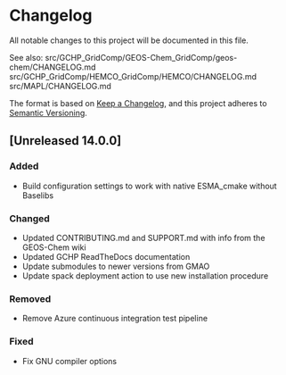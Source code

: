 # Changelog

All notable changes to this project will be documented in this file.

See also: src/GCHP_GridComp/GEOS-Chem_GridComp/geos-chem/CHANGELOG.md
          src/GCHP_GridComp/HEMCO_GridComp/HEMCO/CHANGELOG.md
	  src/MAPL/CHANGELOG.md

The format is based on [Keep a Changelog](https://keepachangelog.com/en/1.0.0/),
and this project adheres to [Semantic Versioning](https://semver.org/spec/v2.0.0.html).

## [Unreleased 14.0.0]
### Added
- Build configuration settings to work with native ESMA_cmake without Baselibs

### Changed
- Updated CONTRIBUTING.md and SUPPORT.md with info from the GEOS-Chem wiki
- Updated GCHP ReadTheDocs documentation
- Update submodules to newer versions from GMAO
- Update spack deployment action to use new installation procedure

### Removed
- Remove Azure continuous integration test pipeline

### Fixed
- Fix GNU compiler options
